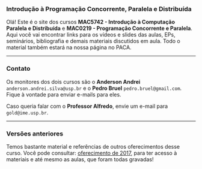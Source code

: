 ### Introdução à Programação Concorrente, Paralela e Distribuída

Olá! Este é o site dos cursos **MAC5742 - Introdução à Computação Paralela e Distribuída** e **MAC0219 - Programação Concorrente e Paralela**. Aqui você vai encontrar links para os vídeos e slides das aulas, EPs, seminários, bibliografia e demais materiais discutidos em aula. Todo o material também estará na nossa página no PACA.

---

### Contato

Os monitores dos dois cursos são o **Anderson Andrei** `anderson.andrei.silva@usp.br` e o **Pedro Bruel** `pedro.bruel@gmail.com`. Fique à vontade para enviar e-mails para eles.

Caso queria falar com o **Professor Alfredo**, envie um e-mail para `gold@ime.usp.br`.

---

### Versões anteriores

Temos bastante material e referências de outros oferecimentos desse curso. Você pode consultar: [oferecimento de 2017](https://phrb.github.io/MAC5742-0219/), para ter acesso à materiais e até mesmo as aulas, que foram todas gravadas!
